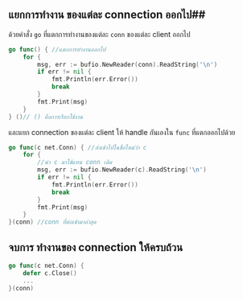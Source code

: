 ## แยกการทำงาน ของแต่ละ connection ออกไป##
ด้วยคำสั่ง `go` ที่แตกการทำงานของแต่ละ `conn` ของแต่ละ client ออกไป

```go
go func() { //แตกการทำงานออกไป
    for {
        msg, err := bufio.NewReader(conn).ReadString('\n')
        if err != nil {
            fmt.Println(err.Error())
            break
        }
        fmt.Print(msg)
    }
} ()// () คือการเรียกใช้งาน
```

และแยก connection ของแต่ละ client ให้ handle กันเองใน `func` ที่แตกออกไปด้วย

```go
go func(c net.Conn) { //ส่งเข้าไปในชื่อใหม่ว่า c
    for {
        //นำ c มาใช้แทน conn เดิม
        msg, err := bufio.NewReader(c).ReadString('\n')
        if err != nil {
            fmt.Println(err.Error())
            break
        }
        fmt.Print(msg)
    }
}(conn) //conn ที่ต่อเข้ามาล่าสุด
```

## จบการ ทำงานของ connection ให้ครบถ้วน ##


```go
go func(c net.Conn) {
    defer c.Close()
    ...
}(conn)
```
